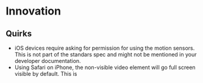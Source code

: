 # Innovation

## Quirks

* iOS devices require asking for permission for using the motion sensors. This is not part of the standars spec and might not be mentioned in your developer documentation. 
* Using Safari on iPhone, the non-visible video element will go full screen visible by default. This is 